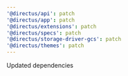 ```yaml
---
'@directus/api': patch
'@directus/app': patch
'@directus/extensions': patch
'@directus/specs': patch
'@directus/storage-driver-gcs': patch
'@directus/themes': patch
---
```


Updated dependencies
